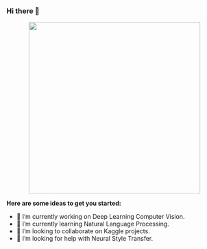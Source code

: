 ### Hi there 👋

<p  align="center"><img height="400" src = "https://github.com/sanchitvj/sanchitvj/blob/master/intro_gif.gif"></p>  

**Here are some ideas to get you started:**

- 🔭 I’m currently working on Deep Learning Computer Vision.
- 🌱 I’m currently learning Natural Language Processing.
- 👯 I’m looking to collaborate on Kaggle projects.
- 🤔 I’m looking for help with Neural Style Transfer.
